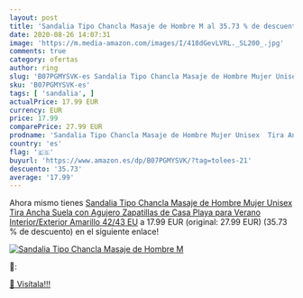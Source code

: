 ```yaml
---
layout: post
title: 'Sandalia Tipo Chancla Masaje de Hombre M al 35.73 % de descuento'
date: 2020-08-26 14:07:31
image: 'https://m.media-amazon.com/images/I/418dGevLVRL._SL200_.jpg'
comments: true
category: ofertas
author: ring
slug: 'B07PGMYSVK-es Sandalia Tipo Chancla Masaje de Hombre Mujer Unisex Tira...'
sku: 'B07PGMYSVK-es'
tags: [ 'sandalia', ]
actualPrice: 17.99 EUR
currency: EUR
price: 17.99
comparePrice: 27.99 EUR
prodname: 'Sandalia Tipo Chancla Masaje de Hombre Mujer Unisex  Tira Ancha Suela con Agujero  Zapatillas de Casa Playa para Verano Interior/Exterior  Amarillo  42/43 EU'
country: 'es'
flag: '🇪🇸'
buyurl: 'https://www.amazon.es/dp/B07PGMYSVK/?tag=tolees-21'
descuento: '35.73'
average: '17.99'
---
```


Ahora mismo tienes [Sandalia Tipo Chancla Masaje de Hombre Mujer Unisex  Tira Ancha Suela con Agujero  Zapatillas de Casa Playa para Verano Interior/Exterior  Amarillo  42/43 EU](https://www.amazon.es/dp/B07PGMYSVK/?tag=tolees-21) a 17.99 EUR (original: 27.99 EUR) (35.73 %  de descuento) en el siguiente enlace!

[![Sandalia Tipo Chancla Masaje de Hombre M](https://m.media-amazon.com/images/I/418dGevLVRL._SL200_.jpg)](https://www.amazon.es/dp/B07PGMYSVK/?tag=tolees-21)

🔎:


[🛒 Visítala!!!](https://www.amazon.es/dp/B07PGMYSVK/?tag=tolees-21)
